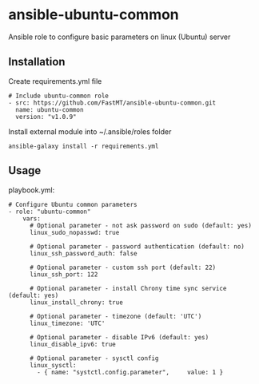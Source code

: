 # ansible-ubuntu-common
Ansible role to configure basic parameters on linux (Ubuntu) server

## Installation

Create requirements.yml file

```
# Include ubuntu-common role
- src: https://github.com/FastMT/ansible-ubuntu-common.git
  name: ubuntu-common
  version: "v1.0.9"
```

Install external module into ~/.ansible/roles folder

```
ansible-galaxy install -r requirements.yml
```

## Usage

playbook.yml:

```
# Configure Ubuntu common parameters
- role: "ubuntu-common"
    vars:
      # Optional parameter - not ask password on sudo (default: yes)
      linux_sudo_nopasswd: true

      # Optional parameter - password authentication (default: no)
      linux_ssh_password_auth: false

      # Optional parameter - custom ssh port (default: 22)
      linux_ssh_port: 122

      # Optional parameter - install Chrony time sync service (default: yes)
      linux_install_chrony: true

      # Optional parameter - timezone (default: 'UTC')
      linux_timezone: 'UTC'

      # Optional parameter - disable IPv6 (default: yes)
      linux_disable_ipv6: true

      # Optional parameter - sysctl config
      linux_sysctl:
        - { name: "systctl.config.parameter",     value: 1 }      
```   
